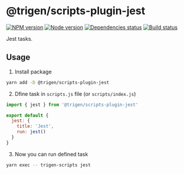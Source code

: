 # @trigen/scripts-plugin-jest

[![NPM version][npm]][npm-url]
[![Node version][node]][node-url]
[![Dependencies status][deps]][deps-url]
[![Build status][build]][build-url]

[npm]: https://img.shields.io/npm/v/%40trigen/scripts-plugin-jest.svg
[npm-url]: https://www.npmjs.com/package/@trigen/scripts-plugin-jest

[node]: https://img.shields.io/node/v/%40trigen/scripts-plugin-jest.svg
[node-url]: https://nodejs.org

[deps]: https://david-dm.org/TrigenSoftware/scripts.svg?path=packages/scripts-plugin-jest
[deps-url]: https://david-dm.org/TrigenSoftware/scripts?path=packages/scripts-plugin-jest

[build]: https://img.shields.io/github/workflow/status/TrigenSoftware/scripts/CI.svg
[build-url]: https://github.com/TrigenSoftware/scripts/actions

Jest tasks.

## Usage

1. Install package

```bash
yarn add -D @trigen/scripts-plugin-jest
```

2. Dfine task in `scripts.js` file (or `scripts/index.js`)

```js
import { jest } from '@trigen/scripts-plugin-jest'

export default {
  jest: {
    title: 'Jest',
    run: jest()
  }
}
```

3. Now you can run defined task

```bash
yarn exec -- trigen-scripts jest
```
